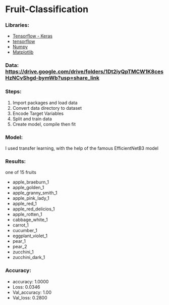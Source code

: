 # Fruit-Classification

### Libraries: 
- [Tensorflow - Keras](https://www.tensorflow.org/api_docs/python/tf/keras)
- [tensorflow](https://www.tensorflow.org/)
- [Numpy](https://numpy.org/)
- [Matplotlib](https://matplotlib.org/)

### Data: https://drive.google.com/drive/folders/1Dt2iyQpTMCW1K8cesHzNCvShgd-bymWb?usp=share_link

### Steps:
1. Import packages and load data
2. Convert data directory to dataset
3. Encode Target Variables
4. Split and train data
5. Create model, compile then fit

### Model:
I used transfer learning, with the help of the famous EfficientNetB3 model

### Results:
one of 15 fruits
  - apple_braeburn_1
  - apple_golden_1
  - apple_granny_smith_1
  - apple_pink_lady_1
  - apple_red_1
  - apple_red_delicios_1
  - apple_rotten_1
  - cabbage_white_1
  - carrot_1
  - cucumber_1
  - eggplant_violet_1
  - pear_1
  - pear_2
  - zucchini_1
  - zucchini_dark_1 

### Accuracy:
- accuracy: 1.0000 
- Loss: 0.0346
- Val_accuracy: 1.00
- Val_loss: 0.2800
